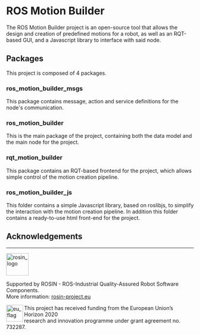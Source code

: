 # ROS Motion Builder

The ROS Motion Builder project is an open-source tool that allows the design and creation of predefined motions for a robot, as well as an RQT-based GUI, and a Javascript library to interface with said node.

## Packages
This project is composed of 4 packages.

### ros_motion_builder_msgs
This package contains message, action and service definitions for the node's communication.

### ros_motion_builder
This is the main package of the project, containing both the data model and the main node for the project.

### rqt_motion_builder
This package contains an RQT-based frontend for the project, which allows simple control of the motion creation pipeline.

### ros_motion_builder_js
This folder contains a simple Javascript library, based on roslibjs, to simplify the interaction with the motion creation pipeline. In addition this folder contains a ready-to-use html front-end for the project.

## Acknowledgements
***
<!-- 
    ROSIN acknowledgement from the ROSIN press kit
    @ https://github.com/rosin-project/press_kit
-->

<a href="http://rosin-project.eu">
  <img src="http://rosin-project.eu/wp-content/uploads/rosin_ack_logo_wide.png" 
       alt="rosin_logo" height="60" >
</a>

Supported by ROSIN - ROS-Industrial Quality-Assured Robot Software Components.  
More information: <a href="http://rosin-project.eu">rosin-project.eu</a>

<img src="http://rosin-project.eu/wp-content/uploads/rosin_eu_flag.jpg" 
     alt="eu_flag" height="45" align="left" >  

This project has received funding from the European Union’s Horizon 2020  
research and innovation programme under grant agreement no. 732287. 
